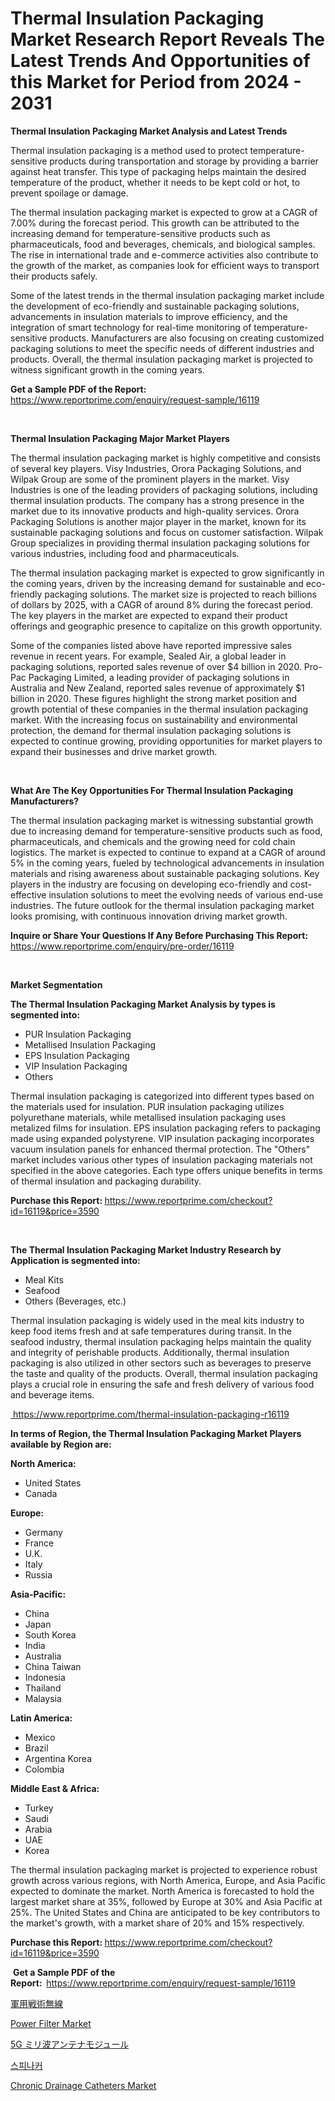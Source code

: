 <p><h1>Thermal Insulation Packaging Market Research Report Reveals The Latest Trends And Opportunities of this Market for Period from 2024 - 2031</h1></p><p><strong>Thermal Insulation Packaging Market Analysis and Latest Trends</strong></p>
<p><p>Thermal insulation packaging is a method used to protect temperature-sensitive products during transportation and storage by providing a barrier against heat transfer. This type of packaging helps maintain the desired temperature of the product, whether it needs to be kept cold or hot, to prevent spoilage or damage.</p><p>The thermal insulation packaging market is expected to grow at a CAGR of 7.00% during the forecast period. This growth can be attributed to the increasing demand for temperature-sensitive products such as pharmaceuticals, food and beverages, chemicals, and biological samples. The rise in international trade and e-commerce activities also contribute to the growth of the market, as companies look for efficient ways to transport their products safely.</p><p>Some of the latest trends in the thermal insulation packaging market include the development of eco-friendly and sustainable packaging solutions, advancements in insulation materials to improve efficiency, and the integration of smart technology for real-time monitoring of temperature-sensitive products. Manufacturers are also focusing on creating customized packaging solutions to meet the specific needs of different industries and products. Overall, the thermal insulation packaging market is projected to witness significant growth in the coming years.</p></p>
<p><strong>Get a Sample PDF of the Report:&nbsp;</strong> <a href="https://www.reportprime.com/enquiry/request-sample/16119">https://www.reportprime.com/enquiry/request-sample/16119</a></p>
<p>&nbsp;</p>
<p><strong>Thermal Insulation Packaging Major Market Players</strong></p>
<p><p>The thermal insulation packaging market is highly competitive and consists of several key players. Visy Industries, Orora Packaging Solutions, and Wilpak Group are some of the prominent players in the market. Visy Industries is one of the leading providers of packaging solutions, including thermal insulation products. The company has a strong presence in the market due to its innovative products and high-quality services. Orora Packaging Solutions is another major player in the market, known for its sustainable packaging solutions and focus on customer satisfaction. Wilpak Group specializes in providing thermal insulation packaging solutions for various industries, including food and pharmaceuticals.</p><p>The thermal insulation packaging market is expected to grow significantly in the coming years, driven by the increasing demand for sustainable and eco-friendly packaging solutions. The market size is projected to reach billions of dollars by 2025, with a CAGR of around 8% during the forecast period. The key players in the market are expected to expand their product offerings and geographic presence to capitalize on this growth opportunity.</p><p>Some of the companies listed above have reported impressive sales revenue in recent years. For example, Sealed Air, a global leader in packaging solutions, reported sales revenue of over $4 billion in 2020. Pro-Pac Packaging Limited, a leading provider of packaging solutions in Australia and New Zealand, reported sales revenue of approximately $1 billion in 2020. These figures highlight the strong market position and growth potential of these companies in the thermal insulation packaging market. With the increasing focus on sustainability and environmental protection, the demand for thermal insulation packaging solutions is expected to continue growing, providing opportunities for market players to expand their businesses and drive market growth.</p></p>
<p>&nbsp;</p>
<p><strong>What Are The Key Opportunities For Thermal Insulation Packaging Manufacturers?</strong></p>
<p><p>The thermal insulation packaging market is witnessing substantial growth due to increasing demand for temperature-sensitive products such as food, pharmaceuticals, and chemicals and the growing need for cold chain logistics. The market is expected to continue to expand at a CAGR of around 5% in the coming years, fueled by technological advancements in insulation materials and rising awareness about sustainable packaging solutions. Key players in the industry are focusing on developing eco-friendly and cost-effective insulation solutions to meet the evolving needs of various end-use industries. The future outlook for the thermal insulation packaging market looks promising, with continuous innovation driving market growth.</p></p>
<p><strong>Inquire or Share Your Questions If Any Before Purchasing This Report:</strong> <a href="https://www.reportprime.com/enquiry/pre-order/16119">https://www.reportprime.com/enquiry/pre-order/16119</a></p>
<p>&nbsp;</p>
<p><strong>Market Segmentation</strong></p>
<p><strong>The Thermal Insulation Packaging Market Analysis by types is segmented into:</strong></p>
<p><ul><li>PUR Insulation Packaging</li><li>Metallised Insulation Packaging</li><li>EPS Insulation Packaging</li><li>VIP Insulation Packaging</li><li>Others</li></ul></p>
<p><p>Thermal insulation packaging is categorized into different types based on the materials used for insulation. PUR insulation packaging utilizes polyurethane materials, while metallised insulation packaging uses metalized films for insulation. EPS insulation packaging refers to packaging made using expanded polystyrene. VIP insulation packaging incorporates vacuum insulation panels for enhanced thermal protection. The "Others" market includes various other types of insulation packaging materials not specified in the above categories. Each type offers unique benefits in terms of thermal insulation and packaging durability.</p></p>
<p><strong>Purchase this Report:&nbsp;</strong><a href="https://www.reportprime.com/checkout?id=16119&price=3590">https://www.reportprime.com/checkout?id=16119&price=3590</a></p>
<p>&nbsp;</p>
<p><strong>The Thermal Insulation Packaging Market Industry Research by Application is segmented into:</strong></p>
<p><ul><li>Meal Kits</li><li>Seafood</li><li>Others (Beverages, etc.)</li></ul></p>
<p><p>Thermal insulation packaging is widely used in the meal kits industry to keep food items fresh and at safe temperatures during transit. In the seafood industry, thermal insulation packaging helps maintain the quality and integrity of perishable products. Additionally, thermal insulation packaging is also utilized in other sectors such as beverages to preserve the taste and quality of the products. Overall, thermal insulation packaging plays a crucial role in ensuring the safe and fresh delivery of various food and beverage items.</p></p>
<p><a href="https://www.reportprime.com/thermal-insulation-packaging-r16119">&nbsp;https://www.reportprime.com/thermal-insulation-packaging-r16119</a></p>
<p><strong>In terms of Region, the Thermal Insulation Packaging Market Players available by Region are:</strong></p>
<p>
    <p> <strong> North America: </strong>
        <ul>
            <li>United States</li>
            <li>Canada</li>
        </ul>
        </p> 
    <p> <strong> Europe: </strong>
        <ul>
            <li>Germany</li>
            <li>France</li>
            <li>U.K.</li>
            <li>Italy</li>
            <li>Russia</li>
        </ul>
        </p> 
    <p> <strong> Asia-Pacific: </strong>
        <ul>
            <li>China</li>
            <li>Japan</li>
            <li>South Korea</li>
            <li>India</li>
            <li>Australia</li>
            <li>China Taiwan</li>
            <li>Indonesia</li>
            <li>Thailand</li>
            <li>Malaysia</li>
        </ul>
        </p> 
    <p> <strong> Latin America: </strong>
        <ul>
            <li>Mexico</li>
            <li>Brazil</li>
            <li>Argentina Korea</li>
            <li>Colombia</li>
        </ul>
        </p> 
    <p> <strong> Middle East & Africa: </strong>
        <ul>
            <li>Turkey</li>
            <li>Saudi</li>
            <li>Arabia</li>
            <li>UAE</li>
            <li>Korea</li>
        </ul>
    </p>
    </p>
<p><p>The thermal insulation packaging market is projected to experience robust growth across various regions, with North America, Europe, and Asia Pacific expected to dominate the market. North America is forecasted to hold the largest market share at 35%, followed by Europe at 30% and Asia Pacific at 25%. The United States and China are anticipated to be key contributors to the market's growth, with a market share of 20% and 15% respectively.</p></p>
<p><strong>Purchase this Report: </strong><a href="https://www.reportprime.com/checkout?id=16119&price=3590">https://www.reportprime.com/checkout?id=16119&price=3590</a></p>
<p>&nbsp;<strong>Get a Sample PDF of the Report:&nbsp;&nbsp;</strong><a href="https://www.reportprime.com/enquiry/request-sample/16119">https://www.reportprime.com/enquiry/request-sample/16119</a></p>
<p><strong></strong></p>
<p><p><a href="https://github.com/vhemk0794148/Market-Research-Report-List-1/blob/main/439781525819.md">軍用戦術無線</a></p><p><a href="https://www.linkedin.com/pulse/analyzing-power-filter-market-global-industry-perspective-y8fcc?trackingId=CTKMeNZB03BiyQPufGx5UQ%3D%3D">Power Filter Market</a></p><p><a href="https://github.com/nemesis2824/Market-Research-Report-List-1/blob/main/337907325818.md">5G ミリ波アンテナモジュール</a></p><p><a href="https://github.com/darrellockm3ytan895656/Market-Research-Report-List-1/blob/main/454261924110.md">스피나커</a></p><p><a href="https://github.com/Sinjinluong3e0awx2m195k76/Market-Research-Report-List-2/blob/main/chronic-drainage-catheters-market.md">Chronic Drainage Catheters Market</a></p></p>